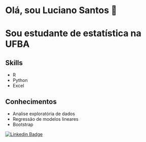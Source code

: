 # Olá, sou Luciano Santos 👋

# Sou estudante de estatística na UFBA

## Skills
- R
- Python
- Excel

## Conhecimentos
- Analise exploratória de dados
- Regressão de modelos lineares
- Bootstrap

[![Linkedin Badge](https://img.shields.io/badge/-Luciano_Santana_dos_Santos-0099CC?style=flat&logo=Linkedin&logoColor=white&link=https://www.linkedin.com/in/lucian-sant)](https://www.linkedin.com/in/luciano-sant)


